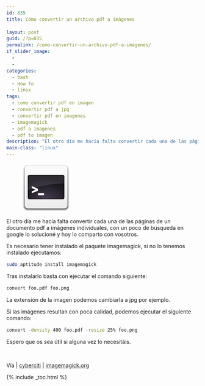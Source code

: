 ```yaml
---
id: 835
title: Cómo convertir un archivo pdf a imágenes

layout: post
guid: /?p=835
permalink: /como-convertir-un-archivo-pdf-a-imagenes/
if_slider_image:
  -
  -
categories:
  - bash
  - How To
  - linux
tags:
  - como convertir pdf en imagen
  - convertir pdf a jpg
  - convertir pdf en imagenes
  - imagemagick
  - pdf a imagenes
  - pdf to imagen
description: "El otro día me hacía falta convertir cada una de las páginas de un documento pdf a imágenes individuales, con un poco de búsqueda en google lo solucioné y hoy lo comparto con vosotros."
main-class: "linux"
---
```

<figure>
  <img class="alignleft size-full wp-image-836" title="sh" src="/assets/img/2012/07/sh1.png" alt=""  />
</figure>

El otro día me hacía falta convertir cada una de las páginas de un documento pdf a imágenes individuales, con un poco de búsqueda en google lo solucioné y hoy lo comparto con vosotros.

Es necesario tener instalado el paquete imagemagick, si no lo tenemos instalado ejecutamos:

```bash
sudo aptitude install imagemagick
```

Tras instalarlo basta con ejecutar el comando siguiente:

```bash
convert foo.pdf foo.png
```

La extensión de la imagen podemos cambiarla a jpg por ejemplo.

Si las imágenes resultan con poca calidad, podemos ejecutar el siguiente comando:

```bash
convert -density 400 foo.pdf -resize 25% foo.png
```

Espero que os sea útil si alguna vez lo necesitáis.

&nbsp;

Vía | <a href="http://www.cyberciti.biz/faq/howto-convert-a-pdf-file-to-an-image/" target="_blank">cyberciti</a> | <a href="http://www.imagemagick.org/discourse-server/viewtopic.php?f=10&t=13371" target="_blank">imagemagick.org</a>

{% include _toc.html %}
